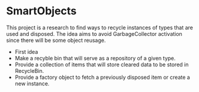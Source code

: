 # SmartObjects

This project is a research to find ways to recycle instances of types that are used and disposed. The idea aims to avoid GarbageCollector activation since there will be some object reusage. 

* First idea 
 * Make a recyble bin that will serve as a repository of a given type. 
 * Provide a collection of items that will store cleared data to be stored in RecycleBin.
 * Provide a factory object to fetch a previously disposed item or create a new instance.
